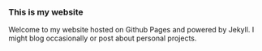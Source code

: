 ### This is my website
Welcome to my website hosted on Github Pages and powered by Jekyll. I might blog occasionally or post about personal projects.
